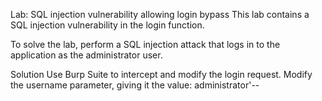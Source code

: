 Lab: SQL injection vulnerability allowing login bypass
This lab contains a SQL injection vulnerability in the login function.

To solve the lab, perform a SQL injection attack that logs in to the application as the administrator user.

Solution
Use Burp Suite to intercept and modify the login request.
Modify the username parameter, giving it the value: administrator'--
